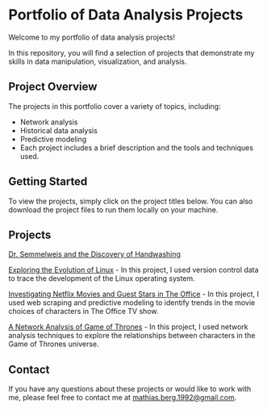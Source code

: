 # Portfolio of Data Analysis Projects
Welcome to my portfolio of data analysis projects!

In this repository, you will find a selection of projects that demonstrate my skills in data manipulation, visualization, and analysis.

## Project Overview
The projects in this portfolio cover a variety of topics, including:

* Network analysis
* Historical data analysis
* Predictive modeling
* Each project includes a brief description and the tools and techniques used.

## Getting Started
To view the projects, simply click on the project titles below. You can also download the project files to run them locally on your machine.

## Projects
[Dr. Semmelweis and the Discovery of Handwashing](https://github.com/mbergr/Datacamp_projects/blob/main/Dr.%20Semmelweis%20and%20the%20Discovery%20of%20Handwashing/notebook.ipynb)

[Exploring the Evolution of Linux](https://github.com/mbergr/Datacamp_projects/blob/main/Exploring%20the%20Evolution%20of%20Linux/notebook.ipynb) - In this project, I used version control data to trace the development of the Linux operating system.

[Investigating Netflix Movies and Guest Stars in The Office](https://github.com/mbergr/Datacamp_projects/blob/main/Investigating_Netflix_Movies_and_Guest_Stars_in_The_Office/notebook.ipynb) - In this project, I used web scraping and predictive modeling to identify trends in the movie choices of characters in The Office TV show.

[A Network Analysis of Game of Thrones](https://github.com/mbergr/Datacamp_projects/blob/main/Network_Analysis_of_Game_of_Thrones/notebook.ipynb) - In this project, I used network analysis techniques to explore the relationships between characters in the Game of Thrones universe.

## Contact
If you have any questions about these projects or would like to work with me, please feel free to contact me at mathias.berg.1992@gmail.com.
